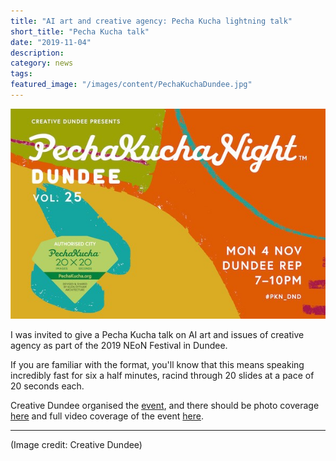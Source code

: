 ```yaml
---
title: "AI art and creative agency: Pecha Kucha lightning talk"
short_title: "Pecha Kucha talk"
date: "2019-11-04"
description:
category: news
tags:
featured_image: "/images/content/PechaKuchaDundee.jpg"
---
```

![](/images/content/PechaKuchaDundee.jpg)

I was invited to give a Pecha Kucha talk on AI art and issues of creative agency as part of the 2019 NEoN Festival in Dundee.

If you are familiar with the format, you'll know that this means speaking incredibly fast for six a half minutes, racind through 20 slides at a pace of 20 seconds each.

Creative Dundee organised the [event](https://creativedundee.com/2019/09/pecha-kucha-night-dundee-vol-25/?fbclid=IwAR0UB5S7JRhfsT3otgOvQ1sFz6rHSpnj63U5kwFRDjpvSRpaNUpsrEQiyJk), and there should be photo coverage [here](https://www.facebook.com/pg/creativedundee/photos/?tab=album&album_id=2667035196696989) and full video coverage of the event [here](https://www.facebook.com/creativedundee/videos/392890068284563/).


---

(Image credit: Creative Dundee)
